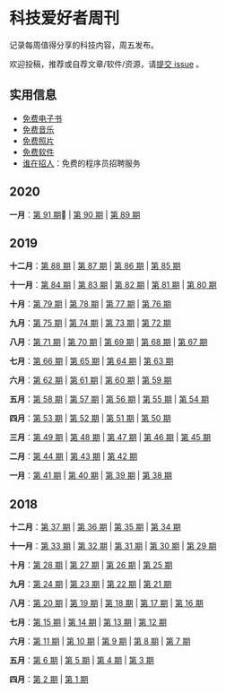 # 科技爱好者周刊

记录每周值得分享的科技内容，周五发布。

欢迎投稿，推荐或自荐文章/软件/资源，请[提交 issue](https://github.com/ruanyf/weekly/issues) 。

## 实用信息

- [免费电子书](https://github.com/ruanyf/free-books)
- [免费音乐](docs/free-music.md)
- [免费照片](docs/free-photos.md)
- [免费软件](docs/free-software.md)
- [谁在招人](https://github.com/ruanyf/weekly/issues/798)：免费的程序员招聘服务

## 2020

**一月**：[第 91 期](docs/issue-91.md):high_brightness: | [第 90 期](docs/issue-90.md) | [第 89 期](docs/issue-89.md)

## 2019

**十二月**：[第 88 期](docs/issue-88.md) | [第 87 期](docs/issue-87.md) | [第 86 期](docs/issue-86.md) | [第 85 期](docs/issue-85.md)

**十一月**：[第 84 期](docs/issue-84.md) | [第 83 期](docs/issue-83.md) | [第 82 期](docs/issue-82.md) | [第 81 期](docs/issue-81.md) | [第 80 期](docs/issue-80.md)

**十月**：[第 79 期](docs/issue-79.md) | [第 78 期](docs/issue-78.md) | [第 77 期](docs/issue-77.md) | [第 76 期](docs/issue-76.md)

**九月**：[第 75 期](docs/issue-75.md) | [第 74 期](docs/issue-74.md) | [第 73 期](docs/issue-73.md) | [第 72 期](docs/issue-72.md)

**八月**：[第 71 期](docs/issue-71.md) | [第 70 期](docs/issue-70.md) | [第 69 期](docs/issue-69.md) | [第 68 期](docs/issue-68.md) | [第 67 期](docs/issue-67.md)

**七月**：[第 66 期](docs/issue-66.md) | [第 65 期](docs/issue-65.md) | [第 64 期](docs/issue-64.md) | [第 63 期](docs/issue-63.md)

**六月**：[第 62 期](docs/issue-62.md) | [第 61 期](docs/issue-61.md) | [第 60 期](docs/issue-60.md) | [第 59 期](docs/issue-59.md)

**五月**：[第 58 期](docs/issue-58.md) | [第 57 期](docs/issue-57.md) | [第 56 期](docs/issue-56.md) | [第 55 期](docs/issue-55.md) | [第 54 期](docs/issue-54.md)

**四月**：[第 53 期](docs/issue-53.md) | [第 52 期](docs/issue-52.md) | [第 51 期](docs/issue-51.md) | [第 50 期](docs/issue-50.md)

**三月**：[第 49 期](docs/issue-49.md) | [第 48 期](docs/issue-48.md) | [第 47 期](docs/issue-47.md) | [第 46 期](docs/issue-46.md) | [第 45 期](docs/issue-45.md)

**二月**：[第 44 期](docs/issue-44.md) | [第 43 期](docs/issue-43.md) | [第 42 期](docs/issue-42.md)

**一月**：[第 41 期](docs/issue-41.md) | [第 40 期](docs/issue-40.md) | [第 39 期](docs/issue-39.md) | [第 38 期](docs/issue-38.md)

## 2018

**十二月**：[第 37 期](docs/issue-37.md) | [第 36 期](docs/issue-36.md) | [第 35 期](docs/issue-35.md) | [第 34 期](docs/issue-34.md)

**十一月**：[第 33 期](docs/issue-33.md) | [第 32 期](docs/issue-32.md) | [第 31 期](docs/issue-31.md) | [第 30 期](docs/issue-30.md) | [第 29 期](docs/issue-29.md)

**十月**：[第 28 期](docs/issue-28.md) | [第 27 期](docs/issue-27.md) | [第 26 期](docs/issue-26.md) | [第 25 期](docs/issue-25.md)

**九月**：[第 24 期](docs/issue-24.md) | [第 23 期](docs/issue-23.md) | [第 22 期](docs/issue-22.md) | [第 21 期](docs/issue-21.md)

**八月**：[第 20 期](docs/issue-20.md) | [第 19 期](docs/issue-19.md) | [第 18 期](docs/issue-18.md) | [第 17 期](docs/issue-17.md) | [第 16 期](docs/issue-16.md)

**七月**：[第 15 期](docs/issue-15.md) | [第 14 期](docs/issue-14.md) | [第 13 期](docs/issue-13.md) | [第 12 期](docs/issue-12.md)

**六月**：[第 11 期](docs/issue-11.md) | [第 10 期](docs/issue-10.md) | [第 9 期](docs/issue-9.md) | [第 8 期](docs/issue-8.md) | [第 7 期](docs/issue-7.md)

**五月**：[第 6 期](docs/issue-6.md) | [第 5 期](docs/issue-5.md) | [第 4 期](docs/issue-4.md) | [第 3 期](docs/issue-3.md)

**四月**：[第 2 期](docs/issue-2.md) | [第 1 期](docs/issue-1.md)
